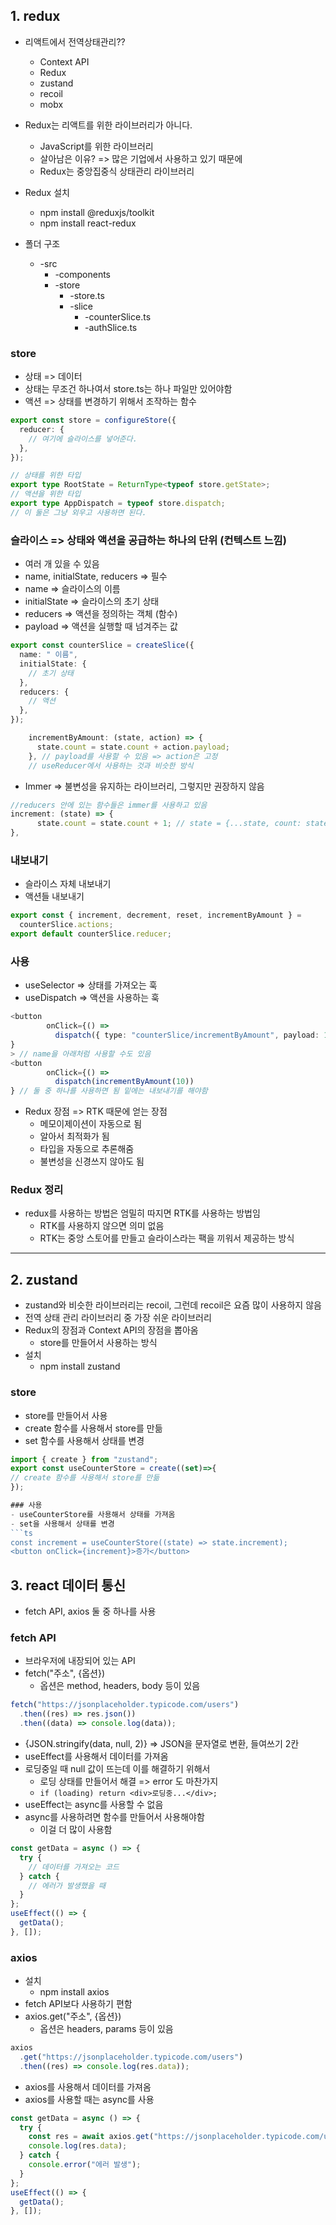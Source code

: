## 1. redux

- 리액트에서 전역상태관리??
  - Context API
  - Redux
  - zustand
  - recoil
  - mobx
- Redux는 리액트를 위한 라이브러리가 아니다.
  - JavaScript를 위한 라이브러리
  - 살아남은 이유? => 많은 기업에서 사용하고 있기 때문에
  - Redux는 중앙집중식 상태관리 라이브러리
- Redux 설치

  - npm install @reduxjs/toolkit
  - npm install react-redux

- 폴더 구조
  - -src
    - -components
    - -store
      - -store.ts
      - -slice
        - -counterSlice.ts
        - -authSlice.ts

### store

- 상태 => 데이터
- 상태는 무조건 하나여서 store.ts는 하나 파일만 있어야함
- 액션 => 상태를 변경하기 위해서 조작하는 함수

```ts
export const store = configureStore({
  reducer: {
    // 여기에 슬라이스를 넣어준다.
  },
});

// 상태를 위한 타입
export type RootState = ReturnType<typeof store.getState>;
// 액션을 위한 타입
export type AppDispatch = typeof store.dispatch;
// 이 둘은 그냥 외우고 사용하면 된다.
```

### 슬라이스 => 상태와 액션을 공급하는 하나의 단위 (컨텍스트 느낌)

- 여러 개 있을 수 있음
- name, initialState, reducers => 필수
- name => 슬라이스의 이름
- initialState => 슬라이스의 초기 상태
- reducers => 액션을 정의하는 객체 (함수)
- payload => 액션을 실행할 때 넘겨주는 값

```ts
export const counterSlice = createSlice({
  name: " 이름",
  initialState: {
    // 초기 상태
  },
  reducers: {
    // 액션
  },
});
```

```ts
    incrementByAmount: (state, action) => {
      state.count = state.count + action.payload;
    }, // payload를 사용할 수 있음 => action은 고정
    // useReducer에서 사용하는 것과 비슷한 방식
```

- Immer => 불변성을 유지하는 라이브러리, 그렇지만 권장하지 않음

```ts
//reducers 안에 있는 함수들은 immer를 사용하고 있음
increment: (state) => {
      state.count = state.count + 1; // state = {...state, count: state.count + 1} 이게 원래 코드
},
```

### 내보내기

- 슬라이스 자체 내보내기
- 액션들 내보내기

```ts
export const { increment, decrement, reset, incrementByAmount } =
  counterSlice.actions;
export default counterSlice.reducer;
```

### 사용

- useSelector => 상태를 가져오는 훅
- useDispatch => 액션을 사용하는 훅

```ts
<button
        onClick={() =>
          dispatch({ type: "counterSlice/incrementByAmount", payload: 10 })
}
> // name을 아래처럼 사용할 수도 있음
<button
        onClick={() =>
          dispatch(incrementByAmount(10))
} // 둘 중 하나를 사용하면 됨 밑에는 내보내기를 해야함
```

- Redux 장점 => RTK 때문에 얻는 장점
  - 메모이제이션이 자동으로 됨
  - 알아서 최적화가 됨
  - 타입을 자동으로 추론해줌
  - 불변성을 신경쓰지 않아도 됨

### Redux 정리

- redux를 사용하는 방법은 엄밀히 따지면 RTK를 사용하는 방법임
  - RTK를 사용하지 않으면 의미 없음
  - RTK는 중앙 스토어를 만들고 슬라이스라는 팩을 끼워서 제공하는 방식

---

## 2. zustand

- zustand와 비슷한 라이브러리는 recoil, 그런데 recoil은 요즘 많이 사용하지 않음
- 전역 상태 관리 라이브러리 중 가장 쉬운 라이브러리
- Redux의 장점과 Context API의 장점을 뽑아옴
  - store를 만들어서 사용하는 방식
- 설치
  - npm install zustand

### store

- store를 만들어서 사용
- create 함수를 사용해서 store를 만듦
- set 함수를 사용해서 상태를 변경

````ts
import { create } from "zustand";
export const useCounterStore = create((set)=>{
// create 함수를 사용해서 store를 만듦
});

### 사용
- useCounterStore를 사용해서 상태를 가져옴
- set을 사용해서 상태를 변경
```ts
const increment = useCounterStore((state) => state.increment);
<button onClick={increment}>증가</button>
````

## 3. react 데이터 통신

- fetch API, axios 둘 중 하나를 사용

### fetch API

- 브라우저에 내장되어 있는 API
- fetch("주소", {옵션})
  - 옵션은 method, headers, body 등이 있음

```ts
fetch("https://jsonplaceholder.typicode.com/users")
  .then((res) => res.json())
  .then((data) => console.log(data));
```

- {JSON.stringify(data, null, 2)} => JSON을 문자열로 변환, 들여쓰기 2칸
- useEffect를 사용해서 데이터를 가져옴
- 로딩중일 때 null 값이 뜨는데 이를 해결하기 위해서
  - 로딩 상태를 만들어서 해결 => error 도 마찬가지
  - `if (loading) return <div>로딩중...</div>;`
- useEffect는 async를 사용할 수 없음
- async를 사용하려면 함수를 만들어서 사용해야함
  - 이걸 더 많이 사용함

```ts
const getData = async () => {
  try {
    // 데이터를 가져오는 코드
  } catch {
    // 에러가 발생했을 때
  }
};
useEffect(() => {
  getData();
}, []);
```

### axios

- 설치
  - npm install axios
- fetch API보다 사용하기 편함
- axios.get("주소", {옵션})
  - 옵션은 headers, params 등이 있음

```ts
axios
  .get("https://jsonplaceholder.typicode.com/users")
  .then((res) => console.log(res.data));
```

- axios를 사용해서 데이터를 가져옴
- axios를 사용할 때는 async를 사용

```ts
const getData = async () => {
  try {
    const res = await axios.get("https://jsonplaceholder.typicode.com/users");
    console.log(res.data);
  } catch {
    console.error("에러 발생");
  }
};
useEffect(() => {
  getData();
}, []);
```
